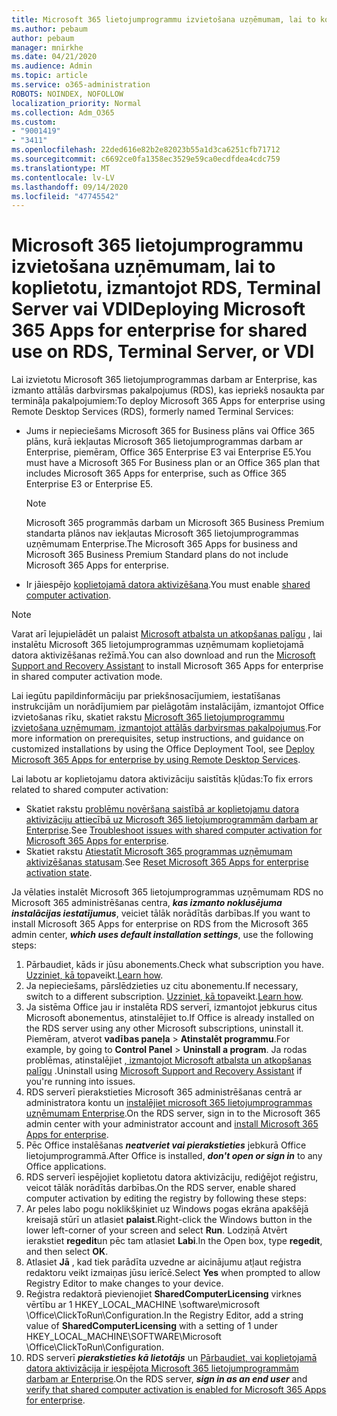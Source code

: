```yaml
---
title: Microsoft 365 lietojumprogrammu izvietošana uzņēmumam, lai to koplietotu, izmantojot RDS, Terminal Server vai VDI
ms.author: pebaum
author: pebaum
manager: mnirkhe
ms.date: 04/21/2020
ms.audience: Admin
ms.topic: article
ms.service: o365-administration
ROBOTS: NOINDEX, NOFOLLOW
localization_priority: Normal
ms.collection: Adm_O365
ms.custom:
- "9001419"
- "3411"
ms.openlocfilehash: 22ded616e82b2e82023b55a1d3ca6251cfb71712
ms.sourcegitcommit: c6692ce0fa1358ec3529e59ca0ecdfdea4cdc759
ms.translationtype: MT
ms.contentlocale: lv-LV
ms.lasthandoff: 09/14/2020
ms.locfileid: "47745542"
---
```

# <a name="deploying-microsoft-365-apps-for-enterprise-for-shared-use-on-rds-terminal-server-or-vdi"></a><span data-ttu-id="b8364-102">Microsoft 365 lietojumprogrammu izvietošana uzņēmumam, lai to koplietotu, izmantojot RDS, Terminal Server vai VDI</span><span class="sxs-lookup"><span data-stu-id="b8364-102">Deploying Microsoft 365 Apps for enterprise for shared use on RDS, Terminal Server, or VDI</span></span>

<span data-ttu-id="b8364-103">Lai izvietotu Microsoft 365 lietojumprogrammas darbam ar Enterprise, kas izmanto attālās darbvirsmas pakalpojumus (RDS), kas iepriekš nosaukta par termināļa pakalpojumiem:</span><span class="sxs-lookup"><span data-stu-id="b8364-103">To deploy Microsoft 365 Apps for enterprise using Remote Desktop Services (RDS), formerly named Terminal Services:</span></span>
- <span data-ttu-id="b8364-104">Jums ir nepieciešams Microsoft 365 for Business plāns vai Office 365 plāns, kurā iekļautas Microsoft 365 lietojumprogrammas darbam ar Enterprise, piemēram, Office 365 Enterprise E3 vai Enterprise E5.</span><span class="sxs-lookup"><span data-stu-id="b8364-104">You must have a Microsoft 365 For Business plan or an Office 365 plan that includes Microsoft 365 Apps for enterprise, such as Office 365 Enterprise E3 or Enterprise E5.</span></span>
   > [!NOTE] 
   > <span data-ttu-id="b8364-105">Microsoft 365 programmās darbam un Microsoft 365 Business Premium standarta plānos nav iekļautas Microsoft 365 lietojumprogrammas uzņēmumam Enterprise.</span><span class="sxs-lookup"><span data-stu-id="b8364-105">The Microsoft 365 Apps for business and Microsoft 365 Business Premium Standard plans do not include Microsoft 365 Apps for enterprise.</span></span>
- <span data-ttu-id="b8364-106">Ir jāiespējo [koplietojamā datora aktivizēšana](https://docs.microsoft.com/DeployOffice/overview-shared-computer-activation).</span><span class="sxs-lookup"><span data-stu-id="b8364-106">You must enable [shared computer activation](https://docs.microsoft.com/DeployOffice/overview-shared-computer-activation).</span></span>

> [!NOTE]
> <span data-ttu-id="b8364-107">Varat arī lejupielādēt un palaist [Microsoft atbalsta un atkopšanas palīgu](https://aka.ms/SaRA_OfficeSCA_M365Portal) , lai instalētu Microsoft 365 lietojumprogrammas uzņēmumam koplietojamā datora aktivizēšanas režīmā.</span><span class="sxs-lookup"><span data-stu-id="b8364-107">You can also download and run the [Microsoft Support and Recovery Assistant](https://aka.ms/SaRA_OfficeSCA_M365Portal) to install Microsoft 365 Apps for enterprise in shared computer activation mode.</span></span>

<span data-ttu-id="b8364-108">Lai iegūtu papildinformāciju par priekšnosacījumiem, iestatīšanas instrukcijām un norādījumiem par pielāgotām instalācijām, izmantojot Office izvietošanas rīku, skatiet rakstu [Microsoft 365 lietojumprogrammu izvietošana uzņēmumam, izmantojot attālās darbvirsmas pakalpojumus](https://docs.microsoft.com/DeployOffice/deploy-microsoft-365-apps-remote-desktop-services).</span><span class="sxs-lookup"><span data-stu-id="b8364-108">For more information on prerequisites, setup instructions, and guidance on customized installations by using the Office Deployment Tool, see [Deploy Microsoft 365 Apps for enterprise by using Remote Desktop Services](https://docs.microsoft.com/DeployOffice/deploy-microsoft-365-apps-remote-desktop-services).</span></span>

<span data-ttu-id="b8364-109">Lai labotu ar koplietojamu datora aktivizāciju saistītās kļūdas:</span><span class="sxs-lookup"><span data-stu-id="b8364-109">To fix errors related to shared computer activation:</span></span>
- <span data-ttu-id="b8364-110">Skatiet rakstu [problēmu novēršana saistībā ar koplietojamu datora aktivizāciju attiecībā uz Microsoft 365 lietojumprogrammām darbam ar Enterprise](https://docs.microsoft.com/DeployOffice/troubleshoot-shared-computer-activation).</span><span class="sxs-lookup"><span data-stu-id="b8364-110">See [Troubleshoot issues with shared computer activation for Microsoft 365 Apps for enterprise](https://docs.microsoft.com/DeployOffice/troubleshoot-shared-computer-activation).</span></span>
- <span data-ttu-id="b8364-111">Skatiet rakstu [Atiestatīt Microsoft 365 programmas uzņēmumam aktivizēšanas statusam](https://go.microsoft.com/fwlink/?linkid=2109218).</span><span class="sxs-lookup"><span data-stu-id="b8364-111">See [Reset Microsoft 365 Apps for enterprise activation state](https://go.microsoft.com/fwlink/?linkid=2109218).</span></span>

<span data-ttu-id="b8364-112">Ja vēlaties instalēt Microsoft 365 lietojumprogrammas uzņēmumam RDS no Microsoft 365 administrēšanas centra, ***kas izmanto noklusējuma instalācijas iestatījumus***, veiciet tālāk norādītās darbības.</span><span class="sxs-lookup"><span data-stu-id="b8364-112">If you want to install Microsoft 365 Apps for enterprise on RDS from the Microsoft 365 admin center, ***which uses default installation settings***, use the following steps:</span></span>

1.    <span data-ttu-id="b8364-113">Pārbaudiet, kāds ir jūsu abonements.</span><span class="sxs-lookup"><span data-stu-id="b8364-113">Check what subscription you have.</span></span> <span data-ttu-id="b8364-114">[Uzziniet, kā to](https://docs.microsoft.com/microsoft-365/admin/admin-overview/what-subscription-do-i-have)paveikt.</span><span class="sxs-lookup"><span data-stu-id="b8364-114">[Learn how](https://docs.microsoft.com/microsoft-365/admin/admin-overview/what-subscription-do-i-have).</span></span>
2.    <span data-ttu-id="b8364-115">Ja nepieciešams, pārslēdzieties uz citu abonementu.</span><span class="sxs-lookup"><span data-stu-id="b8364-115">If necessary, switch to a different subscription.</span></span> <span data-ttu-id="b8364-116">[Uzziniet, kā to](https://docs.microsoft.com/microsoft-365/commerce/subscriptions/switch-to-a-different-plan)paveikt.</span><span class="sxs-lookup"><span data-stu-id="b8364-116">[Learn how](https://docs.microsoft.com/microsoft-365/commerce/subscriptions/switch-to-a-different-plan).</span></span>
3.    <span data-ttu-id="b8364-117">Ja sistēma Office jau ir instalēta RDS serverī, izmantojot jebkurus citus Microsoft abonementus, atinstalējiet to.</span><span class="sxs-lookup"><span data-stu-id="b8364-117">If Office is already installed on the RDS server using any other Microsoft subscriptions, uninstall it.</span></span> <span data-ttu-id="b8364-118">Piemēram, atverot **vadības paneļa**  >  **Atinstalēt programmu**.</span><span class="sxs-lookup"><span data-stu-id="b8364-118">For example, by going to **Control Panel** > **Uninstall a program**.</span></span> <span data-ttu-id="b8364-119">Ja rodas problēmas, atinstalējiet [, izmantojot Microsoft atbalsta un atkopšanas palīgu](https://aka.ms/SARA-OfficeUninstall-Alchemy) .</span><span class="sxs-lookup"><span data-stu-id="b8364-119">Uninstall using [Microsoft Support and Recovery Assistant](https://aka.ms/SARA-OfficeUninstall-Alchemy) if you're running into issues.</span></span>
4.    <span data-ttu-id="b8364-120">RDS serverī pierakstieties Microsoft 365 administrēšanas centrā ar administratora kontu un [instalējiet microsoft 365 lietojumprogrammas uzņēmumam Enterprise](https://portal.office.com/OLS/MySoftware.aspx).</span><span class="sxs-lookup"><span data-stu-id="b8364-120">On the RDS server, sign in to the Microsoft 365 admin center with your administrator account and [install Microsoft 365 Apps for enterprise](https://portal.office.com/OLS/MySoftware.aspx).</span></span>
5.    <span data-ttu-id="b8364-121">Pēc Office instalēšanas ***neatveriet vai pierakstieties*** jebkurā Office lietojumprogrammā.</span><span class="sxs-lookup"><span data-stu-id="b8364-121">After Office is installed, ***don't open or sign in*** to any Office applications.</span></span>
6.    <span data-ttu-id="b8364-122">RDS serverī iespējojiet koplietotu datora aktivizāciju, rediģējot reģistru, veicot tālāk norādītās darbības.</span><span class="sxs-lookup"><span data-stu-id="b8364-122">On the RDS server, enable shared computer activation by editing the registry by following these steps:</span></span>
   1. <span data-ttu-id="b8364-123">Ar peles labo pogu noklikšķiniet uz Windows pogas ekrāna apakšējā kreisajā stūrī un atlasiet **palaist**.</span><span class="sxs-lookup"><span data-stu-id="b8364-123">Right-click the Windows button in the lower left-corner of your screen and select **Run**.</span></span> <span data-ttu-id="b8364-124">Lodziņā Atvērt ierakstiet **regedit**un pēc tam atlasiet **Labi**.</span><span class="sxs-lookup"><span data-stu-id="b8364-124">In the Open box, type **regedit**, and then select **OK**.</span></span>
   2. <span data-ttu-id="b8364-125">Atlasiet **Jā** , kad tiek parādīta uzvedne ar aicinājumu atļaut reģistra redaktoru veikt izmaiņas jūsu ierīcē.</span><span class="sxs-lookup"><span data-stu-id="b8364-125">Select **Yes** when prompted to allow Registry Editor to make changes to your device.</span></span>
   3. <span data-ttu-id="b8364-126">Reģistra redaktorā pievienojiet **SharedComputerLicensing** virknes vērtību ar 1 HKEY_LOCAL_MACHINE \software\microsoft \Office\ClickToRun\Configuration.</span><span class="sxs-lookup"><span data-stu-id="b8364-126">In the Registry Editor, add a string value of **SharedComputerLicensing** with a setting of 1 under HKEY_LOCAL_MACHINE\SOFTWARE\Microsoft \Office\ClickToRun\Configuration.</span></span>
   4. <span data-ttu-id="b8364-127">RDS serverī ***pierakstieties kā lietotājs*** un [Pārbaudiet, vai koplietojamā datora aktivizācija ir iespējota Microsoft 365 lietojumprogrammām darbam ar Enterprise](https://docs.microsoft.com/DeployOffice/troubleshoot-shared-computer-activation#verify-that-activation-for-microsoft-365-apps-succeeded).</span><span class="sxs-lookup"><span data-stu-id="b8364-127">On the RDS server, ***sign in as an end user*** and [verify that shared computer activation is enabled for Microsoft 365 Apps for enterprise](https://docs.microsoft.com/DeployOffice/troubleshoot-shared-computer-activation#verify-that-activation-for-microsoft-365-apps-succeeded).</span></span>


